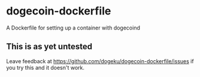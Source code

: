 # dogecoin-dockerfile

A Dockerfile for setting up a container with dogecoind

## This is as yet untested

Leave feedback at https://github.com/dogeku/dogecoin-dockerfile/issues if you try this and it doesn't work.
